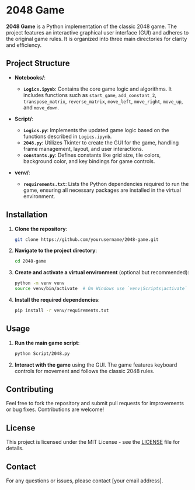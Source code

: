 # 2048 Game

**2048 Game** is a Python implementation of the classic 2048 game. The project features an interactive graphical user interface (GUI) and adheres to the original game rules. It is organized into three main directories for clarity and efficiency.

## Project Structure

- **Notebooks/**: 
  - **`Logics.ipynb`**: Contains the core game logic and algorithms. It includes functions such as `start_game`, `add_constant_2`, `transpose_matrix`, `reverse_matrix`, `move_left`, `move_right`, `move_up`, and `move_down`.

- **Script/**:
  - **`Logics.py`**: Implements the updated game logic based on the functions described in `Logics.ipynb`.
  - **`2048.py`**: Utilizes Tkinter to create the GUI for the game, handling frame management, layout, and user interactions.
  - **`constants.py`**: Defines constants like grid size, tile colors, background color, and key bindings for game controls.

- **venv/**:
  - **`requirements.txt`**: Lists the Python dependencies required to run the game, ensuring all necessary packages are installed in the virtual environment.

## Installation

1. **Clone the repository**:
    ```bash
    git clone https://github.com/yourusername/2048-game.git
    ```

2. **Navigate to the project directory**:
    ```bash
    cd 2048-game
    ```

3. **Create and activate a virtual environment** (optional but recommended):
    ```bash
    python -m venv venv
    source venv/bin/activate  # On Windows use `venv\Scripts\activate`
    ```

4. **Install the required dependencies**:
    ```bash
    pip install -r venv/requirements.txt
    ```

## Usage

1. **Run the main game script**:
    ```bash
    python Script/2048.py
    ```

2. **Interact with the game** using the GUI. The game features keyboard controls for movement and follows the classic 2048 rules.

## Contributing

Feel free to fork the repository and submit pull requests for improvements or bug fixes. Contributions are welcome!

## License

This project is licensed under the MIT License - see the [LICENSE](LICENSE) file for details.

## Contact

For any questions or issues, please contact [your email address].
